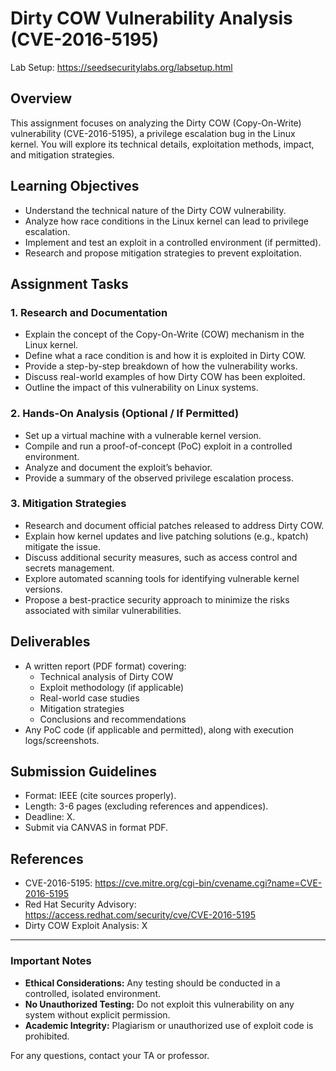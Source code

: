 # Dirty COW Vulnerability Analysis (CVE-2016-5195)

Lab Setup: https://seedsecuritylabs.org/labsetup.html

## Overview
This assignment focuses on analyzing the Dirty COW (Copy-On-Write) vulnerability (CVE-2016-5195), a privilege escalation bug in the Linux kernel. You will explore its technical details, exploitation methods, impact, and mitigation strategies.

## Learning Objectives
- Understand the technical nature of the Dirty COW vulnerability.
- Analyze how race conditions in the Linux kernel can lead to privilege escalation.
- Implement and test an exploit in a controlled environment (if permitted).
- Research and propose mitigation strategies to prevent exploitation.

## Assignment Tasks

### 1. Research and Documentation
- Explain the concept of the Copy-On-Write (COW) mechanism in the Linux kernel.
- Define what a race condition is and how it is exploited in Dirty COW.
- Provide a step-by-step breakdown of how the vulnerability works.
- Discuss real-world examples of how Dirty COW has been exploited.
- Outline the impact of this vulnerability on Linux systems.

### 2. Hands-On Analysis (Optional / If Permitted)
- Set up a virtual machine with a vulnerable kernel version.
- Compile and run a proof-of-concept (PoC) exploit in a controlled environment.
- Analyze and document the exploit’s behavior.
- Provide a summary of the observed privilege escalation process.

### 3. Mitigation Strategies
- Research and document official patches released to address Dirty COW.
- Explain how kernel updates and live patching solutions (e.g., kpatch) mitigate the issue.
- Discuss additional security measures, such as access control and secrets management.
- Explore automated scanning tools for identifying vulnerable kernel versions.
- Propose a best-practice security approach to minimize the risks associated with similar vulnerabilities.

## Deliverables
- A written report (PDF format) covering:
  - Technical analysis of Dirty COW
  - Exploit methodology (if applicable)
  - Real-world case studies
  - Mitigation strategies
  - Conclusions and recommendations
- Any PoC code (if applicable and permitted), along with execution logs/screenshots.

## Submission Guidelines
- Format: IEEE (cite sources properly).
- Length: 3-6 pages (excluding references and appendices).
- Deadline: X.
- Submit via CANVAS in format PDF.

## References
- CVE-2016-5195: https://cve.mitre.org/cgi-bin/cvename.cgi?name=CVE-2016-5195
- Red Hat Security Advisory: https://access.redhat.com/security/cve/CVE-2016-5195
- Dirty COW Exploit Analysis: X

---

### Important Notes
- **Ethical Considerations:** Any testing should be conducted in a controlled, isolated environment.
- **No Unauthorized Testing:** Do not exploit this vulnerability on any system without explicit permission.
- **Academic Integrity:** Plagiarism or unauthorized use of exploit code is prohibited.

For any questions, contact your TA or professor.

